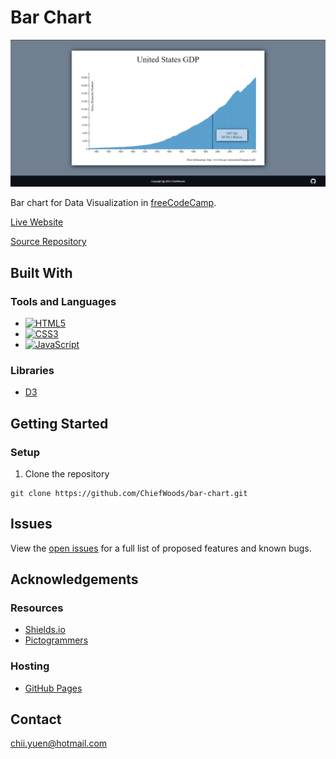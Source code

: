 # Bar Chart

![Landing Screenshot](images/landing_screenshot.png)

Bar chart for Data Visualization in [freeCodeCamp](https://www.freecodecamp.org/learn/).

[Live Website](https://chiefwoods.github.io/bar-chart/)  

[Source Repository](https://github.com/ChiefWoods/bar-chart)

## Built With

### Tools and Languages

- [![HTML5](https://img.shields.io/badge/HTML5-white?style=for-the-badge&logo=html5)](https://html5.org/)
- [![CSS3](https://img.shields.io/badge/CSS3-306AF1?style=for-the-badge&logo=css3)](https://www.w3.org/Style/CSS/Overview.en.html)
- [![JavaScript](https://img.shields.io/badge/Javascript-black?style=for-the-badge&logo=javascript)](https://js.org/index.html)

### Libraries

- [D3](https://d3js.org/)

## Getting Started

### Setup

1. Clone the repository
```
git clone https://github.com/ChiefWoods/bar-chart.git
```

## Issues

View the [open issues](https://github.com/ChiefWoods/bar-chart/issues) for a full list of proposed features and known bugs.

## Acknowledgements

### Resources

- [Shields.io](https://shields.io/)
- [Pictogrammers](https://pictogrammers.com/)

### Hosting

- [GitHub Pages](https://pages.github.com/)

## Contact

[chii.yuen@hotmail.com](mailto:chii.yuen@hotmail.com)
